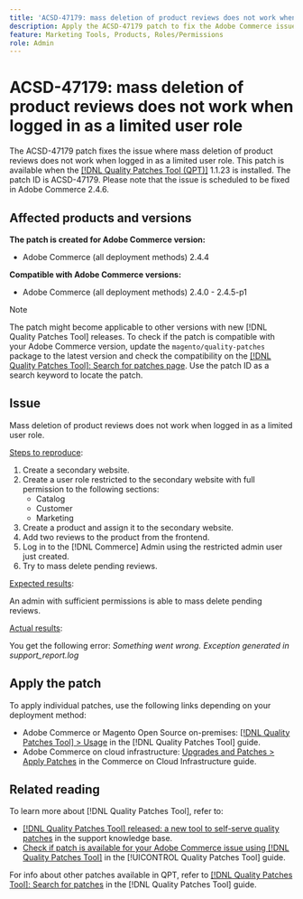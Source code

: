 ```yaml
---
title: 'ACSD-47179: mass deletion of product reviews does not work when logged in as limited user role'
description: Apply the ACSD-47179 patch to fix the Adobe Commerce issue where mass deletion of product reviews does not work when logged in as a limited user role.
feature: Marketing Tools, Products, Roles/Permissions
role: Admin
---
```

# ACSD-47179: mass deletion of product reviews does not work when logged in as a limited user role

The ACSD-47179 patch fixes the issue where mass deletion of product reviews does not work when logged in as a limited user role. This patch is available when the [[!DNL Quality Patches Tool (QPT)]](https://experienceleague.adobe.com/en/docs/commerce-knowledge-base/kb/announcements/commerce-announcements/magento-quality-patches-released-new-tool-to-self-serve-quality-patches) 1.1.23 is installed. The patch ID is ACSD-47179. Please note that the issue is scheduled to be fixed in Adobe Commerce 2.4.6.

## Affected products and versions

**The patch is created for Adobe Commerce version:**

* Adobe Commerce (all deployment methods) 2.4.4

**Compatible with Adobe Commerce versions:**

* Adobe Commerce (all deployment methods) 2.4.0 - 2.4.5-p1

>[!NOTE]
>
>The patch might become applicable to other versions with new [!DNL Quality Patches Tool] releases. To check if the patch is compatible with your Adobe Commerce version, update the `magento/quality-patches` package to the latest version and check the compatibility on the [[!DNL Quality Patches Tool]: Search for patches page](https://experienceleague.adobe.com/tools/commerce-quality-patches/index.html). Use the patch ID as a search keyword to locate the patch.

## Issue

Mass deletion of product reviews does not work when logged in as a limited user role.

<u>Steps to reproduce</u>:

1. Create a secondary website.
1. Create a user role restricted to the secondary website with full permission to the following sections:
    * Catalog
    * Customer
    * Marketing
1. Create a product and assign it to the secondary website.
1. Add two reviews to the product from the frontend.
1. Log in to the [!DNL Commerce] Admin using the restricted admin user just created.
1. Try to mass delete pending reviews.

<u>Expected results</u>:

An admin with sufficient permissions is able to mass delete pending reviews.

<u>Actual results</u>:

You get the following error: _Something went wrong. Exception generated in support_report.log_

## Apply the patch

To apply individual patches, use the following links depending on your deployment method:

* Adobe Commerce or Magento Open Source on-premises: [[!DNL Quality Patches Tool] > Usage](/help/tools/quality-patches-tool/usage.md) in the [!DNL Quality Patches Tool] guide.
* Adobe Commerce on cloud infrastructure: [Upgrades and Patches > Apply Patches](https://experienceleague.adobe.com/docs/commerce-cloud-service/user-guide/develop/upgrade/apply-patches.html) in the Commerce on Cloud Infrastructure guide.

## Related reading

To learn more about [!DNL Quality Patches Tool], refer to:

* [[!DNL Quality Patches Tool] released: a new tool to self-serve quality patches](https://experienceleague.adobe.com/en/docs/commerce-knowledge-base/kb/announcements/commerce-announcements/magento-quality-patches-released-new-tool-to-self-serve-quality-patches) in the support knowledge base.
* [Check if patch is available for your Adobe Commerce issue using [!DNL Quality Patches Tool]](/help/tools/quality-patches-tool/patches-available-in-qpt/check-patch-for-magento-issue-with-magento-quality-patches.md) in the [!UICONTROL Quality Patches Tool] guide.


For info about other patches available in QPT, refer to [[!DNL Quality Patches Tool]: Search for patches](https://experienceleague.adobe.com/tools/commerce-quality-patches/index.html) in the [!DNL Quality Patches Tool] guide.
